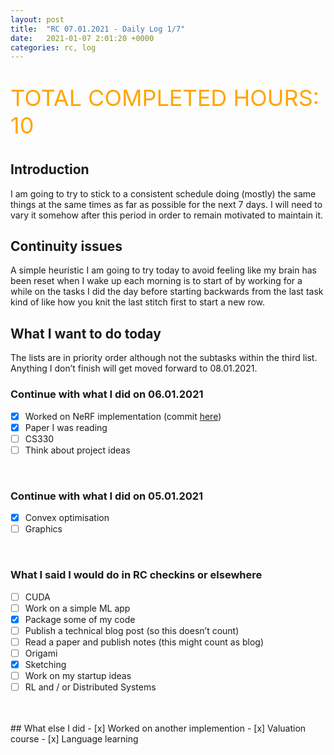 ```yaml
---
layout: post
title:  "RC 07.01.2021 - Daily Log 1/7"
date:   2021-01-07 2:01:20 +0000
categories: rc, log
---
```


<p style='color:orange; font-size: 36px'>TOTAL COMPLETED HOURS: 10</p>

## Introduction
I am going to try to stick to a consistent schedule doing (mostly) the same things at the same times as far as possible for the next 7 days. I will need to vary it somehow after this period in order to remain motivated to maintain it.

## Continuity issues

A simple heuristic I am going to try today to avoid feeling like my brain has been reset when I wake up each morning is to start of by working for a while on the tasks I did the day before starting backwards from the last task kind of like how you knit the last stitch first to start a new row.

## What I want to do today

The lists are in priority order although not the subtasks within the third list. Anything I don’t finish will get moved forward to 08.01.2021. 

### Continue with what I did on 06.01.2021
- [x] Worked on NeRF implementation (commit [here](https://github.com/Riksi/nerf/commit/994a0b957a76f764a010197e7ad075d6c5967443))
- [x] Paper I was reading
- [ ] CS330
- [ ] Think about project ideas

<br>

### Continue with what I did on 05.01.2021
- [x] Convex optimisation
- [ ] Graphics

<br>

### What I said I would do in RC checkins or elsewhere
- [ ] CUDA
- [ ] Work on a simple ML app
- [x] Package some of my code
- [ ] Publish a technical blog post (so this doesn’t count)
- [ ] Read a paper and publish notes (this might count as blog)
- [ ] Origami
- [x] Sketching
- [ ] Work on my startup ideas 
- [ ] RL and / or Distributed Systems
<br>
<br>
## What else I did
- [x] Worked on another implemention
- [x] Valuation course 
- [x] Language learning



 


